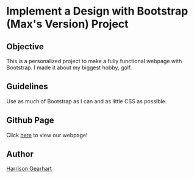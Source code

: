 # Implement a Design with Bootstrap (Max's Version) Project

## Objective
This is a personalized project to make a fully functional webpage with Bootstrap. I made it about my biggest hobby, golf. 

## Guidelines
Use as much of Bootstrap as I can and as little CSS as possible.

## Github Page
Click [here](https://harrisongearhart.github.io/HarrisonGolfs.github.io/index.html) to view our webpage!

## Author
[Harrison Gearhart](https://github.com/HarrisonGearhart)
